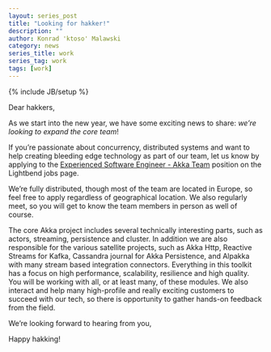 ```yaml
---
layout: series_post
title: "Looking for hakker!"
description: ""
author: Konrad 'ktoso' Malawski
category: news
series_title: work
series_tag: work
tags: [work]
---
```

{% include JB/setup %}

Dear hakkers,

As we start into the new year, we have some exciting news to share: *we’re looking to expand the core team*!

If you’re passionate about concurrency, distributed systems and want to help creating bleeding edge technology as part of our team, let us know by applying to the [Experienced Software Engineer - Akka Team](https://www.lightbend.com/company/careers) position on the Lightbend jobs page. 

We’re fully distributed, though most of the team are located in Europe, so feel free to apply regardless of geographical location. We also regularly meet, so you will get to know the team members in person as well of course.

The core Akka project includes several technically interesting parts, such as actors, streaming, persistence and cluster. In addition we are also responsible for the various satellite projects, such as Akka Http, Reactive Streams for Kafka, Cassandra journal for Akka Persistence, and Alpakka with many stream based integration connectors. Everything in this toolkit has a focus on high performance, scalability, resilience and high quality. You will be working with all, or at least many, of these modules. We also interact and help many high-profile and really exciting customers to succeed with our tech, so there is opportunity to gather hands-on feedback from the field.

We’re looking forward to hearing from you,

Happy hakking!

